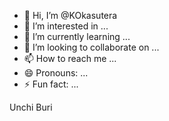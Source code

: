 - 👋 Hi, I’m @KOkasutera
- 👀 I’m interested in ...
- 🌱 I’m currently learning ...
- 💞️ I’m looking to collaborate on ...
- 📫 How to reach me ...
- 😄 Pronouns: ...
- ⚡ Fun fact: ...

Unchi Buri

<!---
KOkasutera/KOkasutera is a ✨ special ✨ repository because its `README.md` (this file) appears on your GitHub profile.
You can click the Preview link to take a look at your changes.
--->

